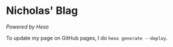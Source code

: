 # Nicholas' Blag

_Powered by Hexo_

To update my page on GitHub pages, I do `hexo generate --deploy`.
